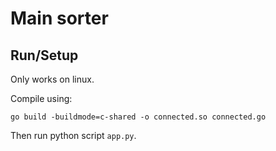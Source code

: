 # Main sorter

## Run/Setup
Only works on linux.


Compile using:
```
go build -buildmode=c-shared -o connected.so connected.go
```

Then run python script `app.py`.